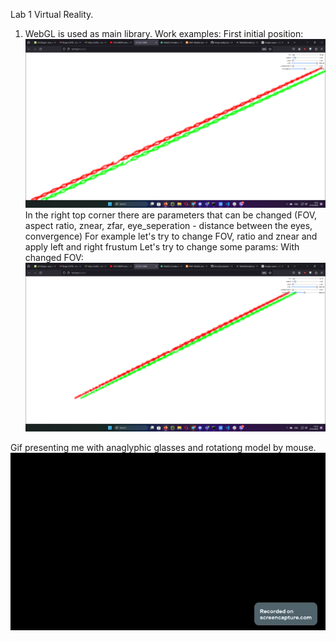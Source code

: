 Lab 1 Virtual Reality.
1. WebGL is used as main library. 
Work examples:
First initial position:
![Alt text](images/image-7.png)
In the right top corner there are parameters that can be changed (FOV, aspect ratio, znear, zfar, eye_seperation - distance between the eyes, convergence)
For example let's try to change FOV, ratio and znear and apply left and right frustum
Let's try to change some params:
With changed FOV:
![Alt text](images/image-8.png)

Gif presenting me with anaglyphic glasses and rotationg model by mouse.
![Alt text](images/lab1_capture.gif)